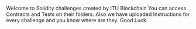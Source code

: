Welcome to Solidity challenges created by ITU Blockchain
You can access Contracts and Tests on their folders. 
Also we have uploaded Instructions for every challenge and you know where are they.
Good Luck.
